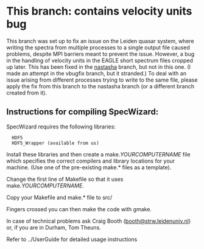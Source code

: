 # This branch: contains velocity units bug

This branch was set up to fix an issue on the Leiden quasar system, where writing the spectra from multiple processes to a single output file caused problems, despite MPI barriers meant to prevent the issue. However, a bug in the handling of velocity units in the EAGLE short spectrum files cropped up later. This has been fixed in the [nastasha](https://github.com/nastasha-w/specwizard_versions/tree/nastasha) branch, but not in this one. (I made an attempt in the vbugfix branch, but it stranded.) To deal with an issue arising from different processes trying to write to the same file, please apply the fix from this branch to the nastasha branch (or a different branch created from it).


Instructions for compiling SpecWizard:
--------------------------------------

  SpecWizard requires the following libraries:

      HDF5
      HDF5_Wrapper (available from us)

  Install these libraries and then create a make.$YOURCOMPUTERNAME$
  file which specifies the correct compilers and library locations for
  your machine. (Use one of the pre-existing make.* files as a template).

  Change the first line of Makefile so that it uses
  make.$YOURCOMPUTERNAME$.

  Copy your Makefile and make.* file to src/

  Fingers crossed you can then make the code with gmake.

  In case of technical problems ask Craig Booth
  (booth@strw.leidenuniv.nl) or, if you are in Durham, Tom Theuns.

Refer to ../UserGuide for detailed usage instructions
